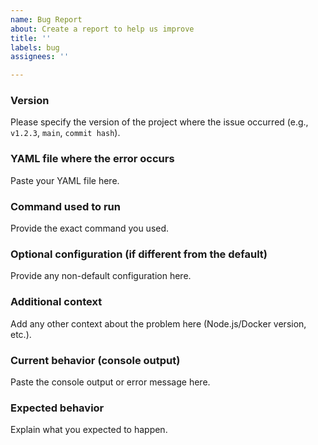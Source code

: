 ```yaml
---
name: Bug Report
about: Create a report to help us improve
title: ''
labels: bug
assignees: ''

---
```


### Version

Please specify the version of the project where the issue occurred (e.g., `v1.2.3`, `main`, `commit hash`).

### YAML file where the error occurs

Paste your YAML file here.

### Command used to run

Provide the exact command you used.

### Optional configuration (if different from the default)

Provide any non-default configuration here.

### Additional context

Add any other context about the problem here (Node.js/Docker version, etc.).

### Current behavior (console output)

Paste the console output or error message here.

### Expected behavior

Explain what you expected to happen.

